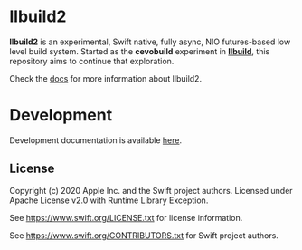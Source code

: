 # llbuild2

**llbuild2** is an experimental, Swift native, fully async, NIO futures-based
low level build system. Started as the **cevobuild** experiment in [**llbuild**](https://github.com/apple/swift-llbuild),
this repository aims to continue that exploration.

Check the [docs](Docs/index.md) for more information about llbuild2.

# Development

Development documentation is available [here](Docs/Development.md).

## License

Copyright (c) 2020 Apple Inc. and the Swift project authors.
Licensed under Apache License v2.0 with Runtime Library Exception.

See https://www.swift.org/LICENSE.txt for license information.

See https://www.swift.org/CONTRIBUTORS.txt for Swift project authors.
